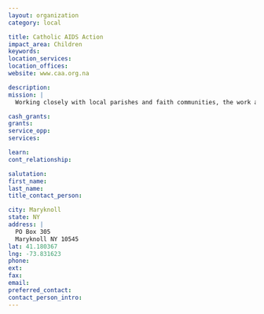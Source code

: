 ```yaml
---
layout: organization
category: local

title: Catholic AIDS Action
impact_area: Children
keywords: 
location_services: 
location_offices: 
website: www.caa.org.na

description: 
mission: |
  Working closely with local parishes and faith communities, the work and mission of Catholic AIDS Action has four principal focuses: home-based family care and counselling, youth education and prevention, care and support to orphans and vul-nerable children, and voluntary counselling and testing. Services are available to all, irrespective of religion, race or back-ground with a preferential option for the very poorest affected by this pandemic. 

cash_grants: 
grants: 
service_opp: 
services: 

learn: 
cont_relationship: 

salutation: 
first_name: 
last_name: 
title_contact_person: 

city: Maryknoll
state: NY
address: |
  PO Box 305  
  Maryknoll NY 10545
lat: 41.180367
lng: -73.831623
phone: 
ext: 
fax: 
email: 
preferred_contact: 
contact_person_intro: 
---
```

